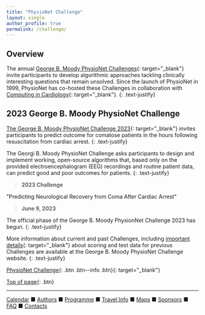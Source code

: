 ```yaml
---
title: "PhysioNet Challenge"
layout: single
author_profile: true
permalink: /challenge/
---
```

<a name="top"></a>

## Overview

The annual [George B. Moody PhysioNet Challenges](https://physionetchallenges.org/){: target="_blank"} invite participants to develop algorithmic approaches tackling clinically interesting questions that remain unsolved. Since the launch of PhysioNet in 1999, PhysioNet has co-hosted these Challenges in collaboration with [Computing in Cardiology](https://cinc.org/){: target="_blank"}.
{: .text-justify}

## 2023 George B. Moody PhysioNet Challenge

[The George B. Moody PhysioNet Challenge 2023](https://moody-challenge.physionet.org/2023/){: target="_blank"} invites participants to predict outcome for comatose patients in the hours following resuscitation from cardiac arrest. 
{: .text-justify}

The Georgi B. Moody PhysioNet Challenge asks participants to design and implement working, open-source algorithms that, based only on the provided electroencephalogram (EEG) recordings and routine patient data, can predict good and poor outcomes for patients.
{: .text-justify}

> **2023 Challenge**

"Predicting Neurological Recovery from Coma After Cardiac Arrest"

> **June 9, 2023**

The official phase of the George B. Moody PhysionNet Challenge 2023 has begun.
{: .text-justify}

More information about current and past Challenges, including [important details](https://moody-challenge.physionet.org/faq/){: target="_blank"} about scoring and test data for previous Challenges are available at the George B. Moody PhysioNet Challenge website.
{: .text-justify}

[PhysioNet Challenge](https://physionetchallenges.org/){: .btn .btn--info .btn}{: target="_blank"}

[Top of page](#top){: .btn}

---

[Calendar](../dates/) &#9632; [Authors](../authors) &#9632; [Programme](../programme/) &#9632; [Travel Info](../travel/) &#9632; [Maps](../map) &#9632; [Sponsors](../sponsors/) &#9632; [FAQ](../faq/) &#9632; [Contacts](../contact/)